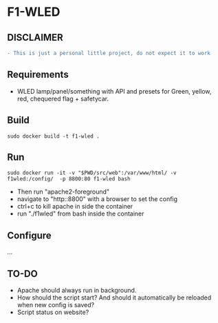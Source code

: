 # F1-WLED

## DISCLAIMER
```diff
- This is just a personal little project, do not expect it to work
```

## Requirements
- WLED lamp/panel/something with API and presets for Green, yellow, red, chequered flag + safetycar.

## Build
```
sudo docker build -t f1-wled .
```

## Run
```
sudo docker run -it -v "$PWD/src/web":/var/www/html/ -v f1wled:/config/  -p 8800:80 f1-wled bash
```

- Then run "apache2-foreground"
- navigate to "http:<dockerhost>:8800" with a browser to set the config
- ctrl+c to kill apache in side the container
- run "./f1wled" from bash inside the container

## Configure
...

## TO-DO
- Apache should always run in background.
- How should the script start? And should it automatically be reloaded when new config is saved?
- Script status on website?